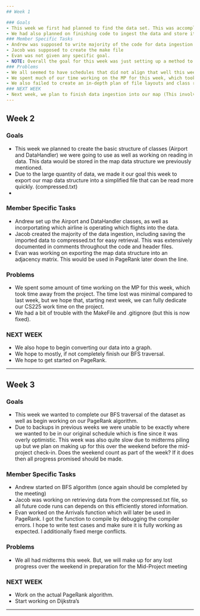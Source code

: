 ```yaml
---
## Week 1

### Goals
- This week we first had planned to find the data set. This was accomplished and can be found in the routes.csv file.
- We had also planned on finishing code to ingest the data and store it. This was not accomplished this week.
### Member Specific Tasks
- Andrew was supposed to write majority of the code for data ingestion.
- Jacob was supposed to create the make file
- Evan was not given any specific goal.
- NOTE: Overall the goal for this week was just setting up a method to ingest the code and finding the data. So, there was not much seperation of tasks planned out ahead of time.
### Problems
- We all seemed to have schedules that did not align that well this week specifically. 
- We spent much of our time working on the MP for this week, which took time away from the project. (this was in order to make next week better)
- We also failed to create an in-depth plan of file layouts and class responsibilities.
### NEXT WEEK
- Next week, we plan to finish data ingestion into our map (This involves setting up Airport and DataHandler classes). We also hope to begin converting our data into a graph and start working on our BFS traversal.
---
```


## Week 2
### Goals
- This week we planned to create the basic structure of classes (Airport and DataHandler) we were going to use as well as working on reading in data. This data would be stored in the map data structure we previously mentioned.
- Due to the large quantity of data, we made it our goal this week to export our map data structure into a simplified file that can be read more quickly. (compressed.txt)
-
### Member Specific Tasks
- Andrew set up the Airport and DataHandler classes, as well as incorportating which airline is operating which flights into the data. 
- Jacob created the majority of the data ingestion, including saving the imported data to compressed.txt for easy retrieval. This was extensively documented in comments throughout the code and header files.
- Evan was working on exporting the map data structure into an adjacency matrix. This would be used in PageRank later down the line.
### Problems
- We spent some amount of time working on the MP for this week, which took time away from the project. The time lost was minimal compared to last week, but we hope that, starting next week, we can fully dedicate our CS225 work time on the project. 
- We had a bit of trouble with the MakeFile and .gitignore (but this is now fixed).
### NEXT WEEK
- We also hope to begin converting our data into a graph.
- We hope to mostly, if not completely finish our BFS traversal.
- We hope to get started on PageRank.
---

## Week 3
### Goals
- This week we wanted to complete our BFS traversal of the dataset as well as begin working on our PageRank algorithm.
- Due to backups in previous weeks we were unable to be exactly where we wanted to be in our original schedule which is fine since it was overly optimistic. This week was also quite slow due to midterms piling up but we plan on making up for this over the weekend before the mid-project check-in. Does the weekend count as part of the week? If it does then all progress promised should be made.
### Member Specific Tasks
- Andrew started on BFS algorithm (once again should be completed by the meeting)
- Jacob was working on retrieving data from the compressed.txt file, so all future code runs can depends on this efficiently stored information.
- Evan worked on the Arrivals function which will later be used in PageRank. I got the function to compile by debugging the compiler errors. I hope to write test cases and make sure it is fully working as expected. I additionally fixed merge conflicts. 
### Problems
- We all had midterms this week. But, we will make up for any lost progress over the weekend in preparation for the Mid-Project meeting
### NEXT WEEK
- Work on the actual PageRank algorithm.
- Start working on Dijkstra’s

---